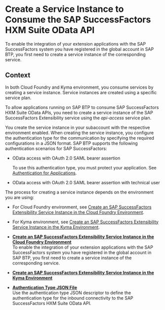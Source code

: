 <!-- loio46c5ea17eff94bc6949857e588797273 -->

# Create a Service Instance to Consume the SAP SuccessFactors HXM Suite OData API

To enable the integration of your extension applications with the SAP SuccessFactors system you have registered in the global account in SAP BTP, you first need to create a service instance of the corresponding service.



## Context

In both Cloud Foundry and Kyma environment, you consume services by creating a service instance. Service instances are created using a specific service plan.

To allow applications running on SAP BTP to consume SAP SuccessFactors HXM Suite OData APIs, you need to create a service instance of the SAP SuccessFactors Extensibility service using the *api-access* service plan.

You create the service instance in your subaccount with the respective environment enabled. When creating the service instance, you configure the authentication type for the communication by specifying the required configurations in a JSON format. SAP BTP supports the following authentication scenarios for SAP SuccessFactors:

-   OData access with OAuth 2.0 SAML bearer assertion

    To use this authentication type, you must protect your application. See [Authentication for Applications](https://help.sap.com/viewer/65de2977205c403bbc107264b8eccf4b/Cloud/en-US/09f5bd3f346b4ee08b5ca084128e2e81.html).

-   OData access with OAuth 2.0 SAML bearer assertion with technical user


The process for creating a service instance depends on the environment you are using:

-   For Cloud Foundry environment, see [Create an SAP SuccessFactors Extensibility Service Instance in the Cloud Foundry Environment](Create_an_SAP_SuccessFactors_Extensibility_Service_Instance_in_the_Cloud_Foundry_Environment_8b774e4.md).

-   For Kyma environment, see [Create an SAP SuccessFactors Extensibility Service Instance in the Kyma Environment](Create_an_SAP_SuccessFactors_Extensibility_Service_Instance_in_the_Kyma_Environment_f371f81.md).


-   **[Create an SAP SuccessFactors Extensibility Service Instance in the Cloud Foundry Environment](Create_an_SAP_SuccessFactors_Extensibility_Service_Instance_in_the_Cloud_Foundry_Environment_8b774e4.md "To enable the integration of your extension applications with the SAP SuccessFactors
		system you have registered in the global account in SAP BTP, you first need to
		create a service instance of the corresponding service. ")**  
To enable the integration of your extension applications with the SAP SuccessFactors system you have registered in the global account in SAP BTP, you first need to create a service instance of the corresponding service.
-   **[Create an SAP SuccessFactors Extensibility Service Instance in the Kyma Environment](Create_an_SAP_SuccessFactors_Extensibility_Service_Instance_in_the_Kyma_Environment_f371f81.md "")**  

-   **[Authentication Type JSON File](Authentication_Type_JSON_File_543fbd6.md "Use the authentication type JSON descriptor to define the authentication type for the
		inbound connectivity to the SAP SuccessFactors HXM Suite OData API.")**  
Use the authentication type JSON descriptor to define the authentication type for the inbound connectivity to the SAP SuccessFactors HXM Suite OData API.

